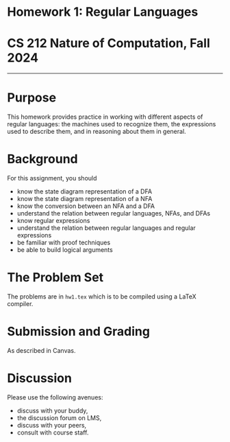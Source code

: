 # Homework 1: Regular Languages
# CS 212 Nature of Computation, Fall 2024

---

# Purpose

This homework provides practice in working with different aspects of regular languages: the machines used to recognize them, the expressions used to describe them, and in reasoning about them in general.

# Background

For this assignment, you should
- know the state diagram representation of a DFA
- know the state diagram representation of a NFA
- know the conversion between an NFA and a DFA
- understand the relation between regular languages, NFAs, and DFAs
- know regular expressions
- understand the relation between regular languages and regular expressions
- be familiar with proof techniques
- be able to build logical arguments

# The Problem Set

The problems are in `hw1.tex` which is to be compiled using a LaTeX compiler.

# Submission and Grading

As described in Canvas.

# Discussion

Please use the following avenues:

- discuss with your buddy,
- the discussion forum on LMS,
- discuss with your peers,
- consult with course staff.

